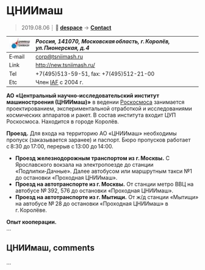 # ЦНИИмаш
> 2019.08.06 ┊ **🚀 [despace](index.md)** → **[Contact](contact.md)**

|[![](f/contact/t/tsniimash_logo1_thumb.jpg)](f/contact/t/tsniimash_logo1.png)|*Россия, 141070, Московская область, г. Королёв, ул. Пионерская, д. 4*|
|:--|:--|
|E‑mail| <corp@tsniimash.ru> |
|Link| <http://new.tsniimash.ru/>  |
|Tel| +7(495)513-59-51, fax: +7(495)512-21-00  |
|Etc| Член [IAF](03_iaf.md) с 2004 г. |

**АО «Центральный научно‑исследовательский институт машиностроения (ЦНИИмаш)»** в ведении [Роскосмоса](03_roskosmos.md) занимается проектированием, экспериментальной отработкой и исследованиями космических аппаратов и ракет. В состав института входит ЦУП Роскосмоса. Находится в городе Королёв.

**Проезд.** Для входа на территорию АО «ЦНИИмаш» необходимы пропуск (заказывается заранее) и паспорт. Бюро пропусков работает с 8:30 до 17:00, перерыв с 13:00 до 14:00.

   - **Проезд железнодорожным транспортом из г. Москвы.** С Ярославского вокзала на электропоезде до станции «Подлипки‑Дачные». Далее автобусом или маршрутным такси №1 до остановки «Проходная ЦНИИмаш».
   - **Проезд на автотранспорте из г. Москвы.** От станции метро ВВЦ на автобусе № 392, 576 до остановки «Проходная ЦНИИмаш».
   - **Проезд на автотранспорте из г. Мытищи.** От ж/д станции «Мытищи» на автобусе № 28 до остановки «Проходная ЦНИИмаш» в г. Королёве.



**Опыт кооперации.**  
…


<p style="page-break-after:always"> </p>

## ЦНИИмаш, comments

…
